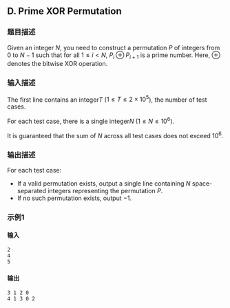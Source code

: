 ## D. Prime XOR Permutation

### 题目描述

Given an integer $\textstyle N$, you need to
construct a permutation $\textstyle P$ of
integers from $\textstyle 0$ to $\textstyle N-1$ such that for all $\textstyle 1 \leq i < N$, $\textstyle P_i \oplus P_{i+1}$ is a prime
number. Here, $\textstyle \oplus$ denotes the
bitwise XOR operation.

### 输入描述

The first line contains an integer$\textstyle T$ ($\textstyle 1 \leq T \leq 2\times 10^5$),
the number of test cases.

For each test case, there is a single integer$\textstyle N$ ($\textstyle 1 \leq N \leq 10^6$).

It is guaranteed that the sum of $\textstyle N$ across all test cases does not
exceed $\textstyle 10^6$.

### 输出描述

For each test case:
- If a valid permutation exists, output a single line containing $\textstyle N$ space-separated integers
    representing the permutation $\textstyle P$.
- If no such permutation exists, output $\textstyle -1$.

### 示例1

#### 输入

```plain
2
4
5
```

#### 输出

```plain
3 1 2 0
4 1 3 0 2
```

